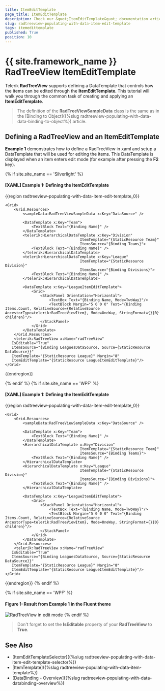 ```yaml
---
title: ItemEditTemplate
page_title: ItemEditTemplate
description: Check our &quot;ItemEditTemplate&quot; documentation article for the RadTreeView {{ site.framework_name }} control.
slug: radtreeview-populating-with-data-item-edit-template
tags: itemedittemplate
published: True
position: 10
---
```


# {{ site.framework_name }} RadTreeView ItemEditTemplate

Telerik __RadTreeView__ supports defining a DataTemplate that controls how the items can be edited through the __ItemEditTemplate__. This tutorial will walk you through the common task of creating and applying an __ItemEditTemplate__.

> The definition of the __RadTreeViewSampleData__ class is the same as in the [Binding to Object]({%slug radtreeview-populating-with-data-data-binding-to-object%}) article. 

## Defining a RadTreeView and an ItemEditTemplate

__Example 1__ demonstrates how to define a RadTreeView in xaml and setup a DataTemplate that will be used for editing the items. This DataTemplate is displayed when an item enters edit mode (for example after pressing the __F2__ key).

{% if site.site_name == 'Silverlight' %}
#### __[XAML] Example 1: Defining the ItemEditTemplate__
{{region radtreeview-populating-with-data-item-edit-template_0}}

	<Grid>
        <Grid.Resources>
            <sampleData:RadTreeViewSampleData x:Key="DataSource" />

            <DataTemplate x:Key="Team">
                <TextBlock Text="{Binding Name}" />
            </DataTemplate>
            <telerik:HierarchicalDataTemplate x:Key="Division"
                                      ItemTemplate="{StaticResource Team}"
                                      ItemsSource="{Binding Teams}">
                <TextBlock Text="{Binding Name}" />
            </telerik:HierarchicalDataTemplate>
            <telerik:HierarchicalDataTemplate x:Key="League"
                                      ItemTemplate="{StaticResource Division}"
                                      ItemsSource="{Binding Divisions}">
                <TextBlock Text="{Binding Name}" />
            </telerik:HierarchicalDataTemplate>

            <DataTemplate x:Key="LeagueItemEditTemplate">
                <Grid>
                    <StackPanel Orientation="Horizontal">
                        <TextBox Text="{Binding Name, Mode=TwoWay}"/>
                        <TextBlock Margin="5 0 0 0" Text="{Binding Items.Count, RelativeSource={RelativeSource AncestorType=telerik:RadTreeViewItem}, Mode=OneWay, StringFormat={}{0} children}"/>
                    </StackPanel>
                </Grid>
            </DataTemplate>
        </Grid.Resources>
        <telerik:RadTreeView x:Name="radTreeView"
	   IsEditable="True"
	   ItemsSource="{Binding LeaguesDataSource, Source={StaticResource DataSource}}"
	   ItemTemplate="{StaticResource League}" Margin="8" 
	   ItemEditTemplate="{StaticResource LeagueItemEditTemplate}"/>
    </Grid>
{{endregion}}

{% endif %}
{% if site.site_name == 'WPF' %}
#### __[XAML] Example 1: Defining the ItemEditTemplate__
{{region radtreeview-populating-with-data-item-edit-template_0}}

	<Grid>
        <Grid.Resources>
            <sampleData:RadTreeViewSampleData x:Key="DataSource" />

            <DataTemplate x:Key="Team">
                <TextBlock Text="{Binding Name}" />
            </DataTemplate>
            <HierarchicalDataTemplate x:Key="Division"
                                      ItemTemplate="{StaticResource Team}"
                                      ItemsSource="{Binding Teams}">
                <TextBlock Text="{Binding Name}" />
            </HierarchicalDataTemplate>
            <HierarchicalDataTemplate x:Key="League"
                                      ItemTemplate="{StaticResource Division}"
                                      ItemsSource="{Binding Divisions}">
                <TextBlock Text="{Binding Name}" />
            </HierarchicalDataTemplate>

            <DataTemplate x:Key="LeagueItemEditTemplate">
                <Grid>
                    <StackPanel Orientation="Horizontal">
                        <TextBox Text="{Binding Name, Mode=TwoWay}"/>
                        <TextBlock Margin="5 0 0 0" Text="{Binding Items.Count, RelativeSource={RelativeSource AncestorType=telerik:RadTreeViewItem}, Mode=OneWay, StringFormat={}{0} children}"/>
                    </StackPanel>
                </Grid>
            </DataTemplate>
        </Grid.Resources>
        <telerik:RadTreeView x:Name="radTreeView"
	   IsEditable="True"
	   ItemsSource="{Binding LeaguesDataSource, Source={StaticResource DataSource}}"
	   ItemTemplate="{StaticResource League}" Margin="8" 
	   ItemEditTemplate="{StaticResource LeagueItemEditTemplate}"/>
    </Grid>
{{endregion}}
{% endif %}

{% if site.site_name == 'WPF' %}
#### __Figure 1: Result from Example 1 in the Fluent theme__
![RadTreeView in edit mode](images/RadTreeView_TemplatingItemEditTemplate_070.PNG)
{% endif %}

>Don't forget to set the __IsEditable__ property of your __RadTreeView__ to __True__.

## See Also
 * [ItemEditTemplateSelector]({%slug radtreeview-populating-with-data-item-edit-template-selector%})
 * [ItemTemplate]({%slug radtreeview-populating-with-data-item-template%})
 * [DataBinding - Overview]({%slug radtreeview-populating-with-data-databinding-overview%})